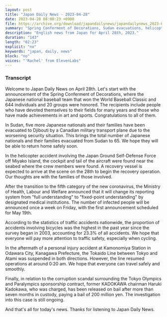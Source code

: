 ```yaml
---
layout: post
title: "Japan Daily News - 2023-04-28"
date: 2023-04-28 08:00:23 +0900
file: https://archive.org/download/japandailynews/japandailynews_2023-04-28.mp3
summary: "Spring Conferment of Decorations, Sudan evacuations, helicopter accident updates, & more…"
description: "English news from Japan for April 28th, 2023."
duration: "143"
length: "02:23"
explicit: "no"
keywords: "japan, daily, news"
block: "no"
voices: "'Rachel' from ElevenLabs"
---
```


### Transcript

Welcome to Japan Daily News on April 28th. Let's start with the announcement of the Spring Conferment of Decorations, where the Japanese national baseball team that won the World Baseball Classic and 644 individuals and 20 groups were honored. The recipients include people who have devoted themselves to their fields for many years and those who have made achievements in art and sports. Congratulations to all of them.

In Sudan, five more Japanese nationals and their families have been evacuated to Djibouti by a Canadian military transport plane due to the worsening security situation. This brings the total number of Japanese nationals and their families evacuated from Sudan to 65. We hope they will be able to return home safely soon.

In the helicopter accident involving the Japan Ground Self-Defense Force off Miyako Island, the cockpit and tail of the aircraft were found near the seabed where the crew members were found. A recovery vessel is expected to arrive at the scene on the 28th to begin the recovery operation. Our thoughts are with the families of those involved.

After the transition to the fifth category of the new coronavirus, the Ministry of Health, Labour and Welfare announced that it will change its reporting system from "full understanding" to "fixed-point understanding" by designated medical institutions. The number of infected people will be announced once a week on Friday, with the first announcement scheduled for May 19th.

According to the statistics of traffic accidents nationwide, the proportion of accidents involving bicycles was the highest in the past year since the survey began in 2003, accounting for 23.3% of all accidents. We hope that everyone will pay more attention to traffic safety, especially when cycling.

In the aftermath of a personal injury accident at Kamonomiya Station in Odawara City, Kanagawa Prefecture, the Tokaido Line between Tokyo and Atami was suspended in both directions. However, the line resumed operations at around 0:20 am. We hope that everyone can travel safely and smoothly.

Finally, in relation to the corruption scandal surrounding the Tokyo Olympics and Paralympics sponsorship contract, former KADOKAWA chairman Haruki Kadokawa, who was charged, has been released on bail after more than seven months in custody, paying a bail of 200 million yen. The investigation into this case is still ongoing.

And that's all for today's news. Thanks for listening to Japan Daily News.
